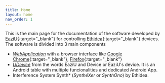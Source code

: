 ```yaml
---
title: Home
layout: home
nav_order: 1
---
```


This is the main page for the documentation of the software developed by [EaziU](https://www.eaziu.com){:target="_blank"} for controlling [Ethidea](https://ethidea.com/){:target="_blank"} devices. The software is divided into 3 main components
* [*WebApplication*](https://ethidea-eaziu.github.io/docs/docs/web_application.html) with a browser interface like [Google Chrome](https://www.google.com/intl/it_it/chrome/){:target="_blank"}, [Firefox](https://www.mozilla.org/it/firefox/new/){:target="_blank"}
* [*UDevice*](https://ethidea-eaziu.github.io/docs/docs/UDevice.html) from the words EaziU and Device or EaziU's device. It is an Android table with multiple funcionalities and dedicated Android App.
* Interference System Synth* (*SynthéXer* or *SynthOno*) by Ethidea.
